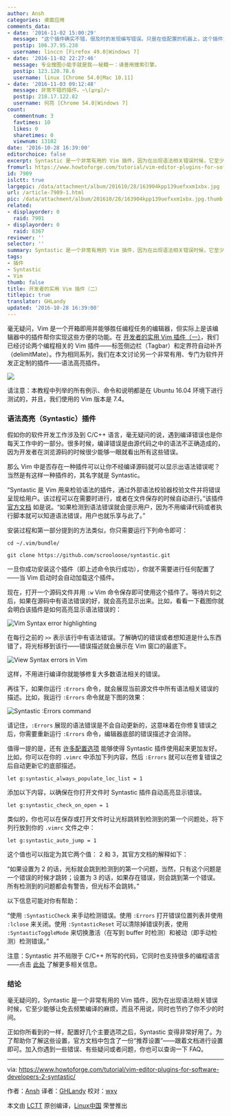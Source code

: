 ```yaml
---
author: Ansh
categories: 桌面应用
comments_data:
- date: '2016-11-02 15:00:29'
  message: "这个插件确实不错，很及时的发现编写错误。只是在低配置的机器上，这个插件太重，影响vim的编辑速度。<br />\r\n<br />\r\n顶上的图片很漂亮啊，从哪里弄的？"
  postip: 106.37.95.238
  username: linccn [Firefox 49.0|Windows 7]
- date: '2016-11-02 22:27:46'
  message: 专业搜图小能手就是我——秘籍一：请善用搜索引擎。
  postip: 123.120.78.6
  username: linux [Chrome 54.0|Mac 10.11]
- date: '2016-11-03 09:12:48'
  message: 非常不错的插件。~\(≧▽≦)/~
  postip: 218.17.122.82
  username: 何亮 [Chrome 54.0|Windows 7]
count:
  commentnum: 3
  favtimes: 10
  likes: 0
  sharetimes: 0
  viewnum: 13102
date: '2016-10-28 16:39:00'
editorchoice: false
excerpt: Syntastic 是一个非常有用的 Vim 插件，因为在出现语法相关错误时候，它至少能够让免去频繁编译的麻烦，而且不用说，同时也节约了你不少的时间。
fromurl: https://www.howtoforge.com/tutorial/vim-editor-plugins-for-software-developers-2-syntastic/
id: 7909
islctt: true
largepic: /data/attachment/album/201610/28/163904kpp139uefxxm1xbx.jpg
url: /article-7909-1.html
pic: /data/attachment/album/201610/28/163904kpp139uefxxm1xbx.jpg.thumb.jpg
related:
- displayorder: 0
  raid: 7901
- displayorder: 0
  raid: 8367
reviewer: ''
selector: ''
summary: Syntastic 是一个非常有用的 Vim 插件，因为在出现语法相关错误时候，它至少能够让免去频繁编译的麻烦，而且不用说，同时也节约了你不少的时间。
tags:
- 插件
- Syntastic
- Vim
thumb: false
title: 开发者的实用 Vim 插件（二）
titlepic: true
translator: GHLandy
updated: '2016-10-28 16:39:00'
---
```


毫无疑问，Vim 是一个开箱即用并能够胜任编程任务的编辑器，但实际上是该编辑器中的插件帮你实现这些方便的功能。在 [开发者的实用 Vim 插件（一）](/article-7901-1.html)，我们已经讨论两个编程相关的 Vim 插件——标签侧边栏（Tagbar）和定界符自动补齐（delimitMate）。作为相同系列，我们在本文讨论另一个非常有用、专门为软件开发正定制的插件——语法高亮插件。


![](/data/attachment/album/201610/28/163904kpp139uefxxm1xbx.jpg)


请注意：本教程中列举的所有例示、命令和说明都是在 Ubuntu 16.04 环境下进行测试的，并且，我们使用的 Vim 版本是 7.4。


### 语法高亮（Syntastic）插件


假如你的软件开发工作涉及到 C/C++ 语言，毫无疑问的说，遇到编译错误也是你每天工作中的一部分。很多时候，编译错误是由源代码之中的语法不正确造成的，因为开发者在浏览源码的时候很少能够一眼就看出所有这些错误。


那么 Vim 中是否存在一种插件可以让你不经编译源码就可以显示出语法错误呢？当然是有这样一种插件的，其名字就是 Syntastic。


“Syntastic 是 Vim 用来检验语法的插件，通过外部语法校验器校验文件并将错误呈现给用户。该过程可以在需要时进行，或者在文件保存的时候自动进行。”该插件 [官方文档](https://github.com/scrooloose/syntastic) 如是说。“如果检测到语法错误就会提示用户，因为不用编译代码或者执行脚本就可以知道语法错误，用户也就乐享与此了。”


安装过程和第一部分提到的方法类似，你只需要运行下列命令即可：



```
cd ~/.vim/bundle/

git clone https://github.com/scrooloose/syntastic.git

```

一旦你成功安装这个插件（即上述命令执行成功），你就不需要进行任何配置了——当 Vim 启动时会自动加载这个插件。


现在，打开一个源码文件并用 `:w` Vim 命令保存即可使用这个插件了。等待片刻之后，如果在源码中有语法错误的好，就会高亮显示出来。比如，看看一下截图你就会明白该插件是如何高亮显示语法错误的：


![Vim Syntax error highlighting](/data/attachment/album/201610/28/163933wdt2t35qoq50l2r2.png)


在每行之前的 `>>` 表示该行中有语法错误。了解确切的错误或者想知道是什么东西错了，将光标移到该行——错误描述就会展示在 Vim 窗口的最底下。


![View Syntax errors in Vim](/data/attachment/album/201610/28/163934o9gu0urhpgulxfi0.png)


这样，不用进行编译你就能够修复大多数语法相关的错误。


再往下，如果你运行 `:Errors` 命令，就会展现当前源文件中所有语法相关错误的描述。比如，我运行 `:Errors` 命令就是下图的效果：


![Syntastic :Errors command](/data/attachment/album/201610/28/163934ci5vvn3vomh9nnzb.png)


请记住，`:Errors` 展现的语法错误是不会自动更新的，这意味着在你修复错误之后，你需要重新运行 `:Errors` 命令，编辑器底部的错误描述才会消除。


值得一提的是，还有 [许多配置选项](https://github.com/scrooloose/syntastic/blob/master/doc/syntastic.txt) 能够使得 Syntastic 插件使用起来更加友好。比如，你可以在你的 `.vimrc` 中添加下列内容，然后 `:Errors` 就可以在修复错误之后自动更新它的底部描述。



```
let g:syntastic_always_populate_loc_list = 1

```

添加以下内容，以确保在你打开文件时 Syntastic 插件自动高亮显示错误。



```
let g:syntastic_check_on_open = 1

```

类似的，你也可以在保存或打开文件时让光标跳转到检测到的第一个问题处，将下列行放到你的 `.vimrc` 文件之中：



```
let g:syntastic_auto_jump = 1

```

这个值也可以指定为其它两个值： 2 和 3，其官方文档的解释如下：


“如果设置为 2 的话，光标就会跳到检测到的第一个问题，当然，只有这个问题是一个错误的时候才跳转；设置为 3 的话，如果存在错误，则会跳到第一个错误。所有检测到的问题都会有警告，但光标不会跳转。”


以下信息可能对你有帮助：


“使用 `:SyntasticCheck` 来手动检测错误。使用 `:Errors` 打开错误位置列表并使用 `:lclose` 来关闭。使用 `:SyntasticReset` 可以清除掉错误列表，使用 `:SyntasticToggleMode` 来切换激活（在写到 buffer 时检测）和被动（即手动检测）检测错误。”


注意：Syntastic 并不局限于 C/C++ 所写的代码，它同时也支持很多的编程语言——点击 [此处](https://github.com/scrooloose/syntastic) 了解更多相关信息。


### 结论


毫无疑问的，Syntastic 是一个非常有用的 Vim 插件，因为在出现语法相关错误时候，它至少能够让免去频繁编译的麻烦，而且不用说，同时也节约了你不少的时间。


正如你所看到的一样，配置好几个主要选项之后，Syntastic 变得非常好用了。为了帮助你了解这些设置，官方文档中包含了一份“推荐设置”——跟着文档进行设置即可。加入你遇到一些错误、有些疑问或者问题，你也可以查询一下 FAQ。




---


via: <https://www.howtoforge.com/tutorial/vim-editor-plugins-for-software-developers-2-syntastic/>


作者：[Ansh](https://www.howtoforge.com/tutorial/vim-editor-plugins-for-software-developers-2-syntastic/) 译者：[GHLandy](https://github.com/GHLandy) 校对：[wxy](https://github.com/wxy)


本文由 [LCTT](https://github.com/LCTT/TranslateProject) 原创编译，[Linux中国](https://linux.cn/) 荣誉推出